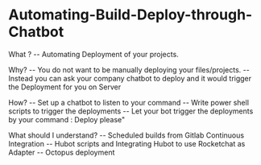 # Automating-Build-Deploy-through-Chatbot


What ?
-- Automating Deployment of your projects.

Why?
-- You do not want to be manually deploying your files/projects.
-- Instead you can ask your company chatbot to deploy and it would trigger the Deployment for you on Server

How?
-- Set up a chatbot to listen to your command
-- Write power shell scripts to trigger the deployments 
-- Let your bot trigger the deployments by your command : Deploy please"

What should I understand?
-- Scheduled builds from Gitlab Continuous Integration
-- Hubot scripts and Integrating Hubot to use Rocketchat as Adapter
-- Octopus deployment
